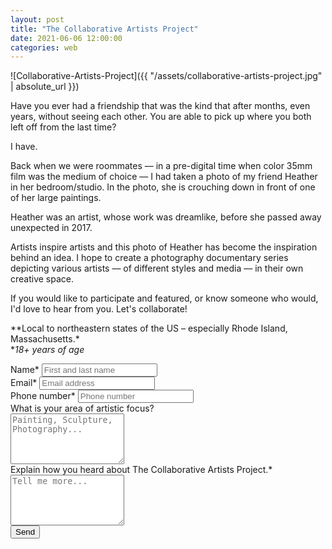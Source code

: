 ```yaml
---
layout: post
title: "The Collaborative Artists Project"
date: 2021-06-06 12:00:00
categories: web
---
```


![Collaborative-Artists-Project]({{ "/assets/collaborative-artists-project.jpg" | absolute_url }})

Have you ever had a friendship that was the kind that after months, even years, without seeing each other. You are able to pick up where you both left off from the last time?

I have. 

Back when we were roommates –– in a pre-digital time when color 35mm film was the medium of choice –– I had taken a photo of my friend Heather in her bedroom/studio. In the photo, she is crouching down in front of one of her large paintings. 

Heather was an artist, whose work was dreamlike, before she passed away unexpected in 2017. 

Artists inspire artists and this photo of Heather has become the inspiration behind an idea. I hope to create a photography documentary series depicting various artists –– of different styles and media –– in their own creative space. 

If you would like to participate and featured, or know someone who would, I'd love to hear from you. Let's collaborate! 

**Local to northeastern states of the US – especially Rhode Island, Massachusetts.*<br>
**18+ years of age*

<form action="https://docs.google.com/forms/d/1CNGfWfiSGjZiQ96NkYInZ6dBEU0GAE7PS2J97-Bb-lw/" method="post">
    <label>Name*</label>
    <input type="text" placeholder="First and last name" name="" required>
    <br>
    <label>Email*</label>
    <input type="email" placeholder="Email address" name="" required>
    <br>
    <label>Phone number*</label>
    <input type="text" placeholder="Phone number" name="" required>
    <br>
    <label>What is your area of artistic focus?</label><br>
    <textarea rows="5" placeholder="Painting, Sculpture, Photography..." required></textarea>
    <br>
    <label>Explain how you heard about The Collaborative Artists Project.*</label><br>
    <textarea rows="5" placeholder="Tell me more..." required></textarea>
     <br>
    <button type="submit">Send</button>
</form>
